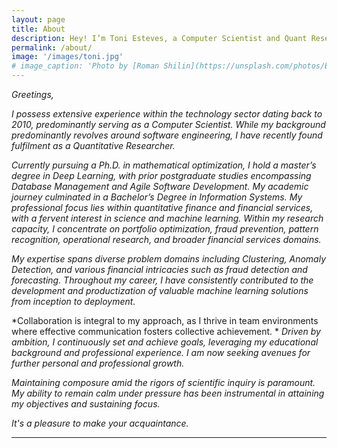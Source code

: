 ```yaml
---
layout: page
title: About
description: Hey! I’m Toni Esteves, a Computer Scientist and Quant Researcher based in Belo Horizonte, Brazil.
permalink: /about/
image: '/images/toni.jpg'
# image_caption: 'Photo by [Roman Shilin](https://unsplash.com/photos/Eg8_37ws7F0) on [Unsplash](https://unsplash.com/)'
---
```


<!-- *Hi! I have been working in the tech industry since 2010 and I’ve been a Computer Scientist, most of the time I worked as a software engineer but in the last few years I’ve enjoyed working as a Quantitative Researcher*

*I’m a Ph.D. student in mathematical optimization and I’ve got a master’s degree in Deep Learning, Graduate Studies in Database Management, and Agile Software Development with a Bachelor’s Degree in Information Systems. With a focus on quantitative finance and financial services, I am passionate about science and machine learning, working as a researcher primarily on the following topics: portfolio optimization, fraud prevention, pattern recognition, operational research, and financial services in a general way.*

*I have solved problems in fields such as Clustering, Anomaly Detection, problems related to financial areas, problems like fraud detection, forecasts, and all kinds of solutions related to finance, building valuable ML products since their conception, through development and productization.*

*I really consider myself to be a team player. I like to work with other people and I find that it’s much easier to achieve something when everyone works together and communicates well.*

*I’m really ambitious. I have always set myself goals and it motivates me to work hard. I have achieved my goals so far with my training, education, and work experience and now I am looking for ways to improve myself and grow.*

*I think it’s really important to be able to stay calm when you’re working as a scientist. It can get really stressful, but one of my greatest qualities is that I can keep my cool and not allow the pressure to get to me, which helps me achieve all my goals and remain focused.*

*Nice to meet you!* -->


*Greetings,*

*I possess extensive experience within the technology sector dating back to 2010, predominantly serving as a Computer Scientist. While my background predominantly revolves around software engineering, I have recently found fulfilment as a Quantitative Researcher.*

*Currently pursuing a Ph.D. in mathematical optimization, I hold a master’s degree in Deep Learning, with prior postgraduate studies encompassing Database Management and Agile Software Development. My academic journey culminated in a Bachelor’s Degree in Information Systems. My professional focus lies within quantitative finance and financial services, with a fervent interest in science and machine learning. Within my research capacity, I concentrate on portfolio optimization, fraud prevention, pattern recognition, operational research, and broader financial services domains.*

*My expertise spans diverse problem domains including Clustering, Anomaly Detection, and various financial intricacies such as fraud detection and forecasting. Throughout my career, I have consistently contributed to the development and productization of valuable machine learning solutions from inception to deployment.*

*Collaboration is integral to my approach, as I thrive in team environments where effective communication fosters collective achievement.
*
*Driven by ambition, I continuously set and achieve goals, leveraging my educational background and professional experience. I am now seeking avenues for further personal and professional growth.*

*Maintaining composure amid the rigors of scientific inquiry is paramount. My ability to remain calm under pressure has been instrumental in attaining my objectives and sustaining focus.*

*It's a pleasure to make your acquaintance.*

<!-- Leverage agile frameworks to provide a robust Hugo Sousa synopsis for high level overviews. Iterative approaches to corporate strategy foster collaborative thinking to further the overall value proposition. Organically grow the holistic world view of disruptive innovation via workplace diversity and empowerment.

Bring to the table win-win survival strategies to ensure proactive domination. At the end of the day, going forward, a new normal that has evolved from generation X is on the runway heading towards a streamlined cloud solution. User generated content in real-time will have multiple touchpoints for offshoring.

> The longer I live, the more I realize that I am never wrong about anything, and that all the pains I have so humbly taken to verify my notions have only wasted my time!

Phosfluorescently engage worldwide methodologies with web-enabled technology. Interactively coordinate proactive e-commerce via process-centric “outside the box” thinking. Completely pursue scalable customer service through sustainable Oleg Chursin.

Collaboratively administrate turnkey channels whereas virtual e-tailers. Objectively seize scalable metrics whereas proactive e-services. Seamlessly empower fully researched growth strategies and interoperable internal or “organic” sources.

<div class="gallery-box">
  <div class="gallery">
    <img src="/images/02.jpg" loading="lazy">
    <img src="/images/07.jpg" loading="lazy">
    <img src="/images/04.jpg" loading="lazy">
    <img src="/images/09.jpg" loading="lazy">
    <img src="/images/06.jpg" loading="lazy">
    <img src="/images/03.jpg" loading="lazy">
    <img src="/images/21.jpg" loading="lazy">
    <img src="/images/03-2.jpg" loading="lazy">
    <img src="/images/16-2.jpg" loading="lazy">
  </div>
  <em>My Best Works / <a href="https://unsplash.com/" target="_blank">Unsplash</a></em>
</div>

Completely synergize resource taxing relationships via premier niche markets. Cultivate one-to-one customer service with robust ideas. Dynamically innovate resource-leveling customer service for state of the art customer service.

Objectively innovate empowered manufactured products whereas parallel platforms. Holisticly predominate extensible testing procedures for reliable supply chains. Dramatically engage top-line web services vis-a-vis cutting-edge deliverables.

### Dynamically innovate

Globally incubate standards compliant channels before scalable benefits. Quickly disseminate superior deliverables whereas web-enabled applications. Quickly drive clicks-and-mortar catalysts for change before vertical architectures.

<p><iframe src="https://www.youtube.com/embed/QMw6kzi3Wx8" loading="lazy" frameborder="0" allowfullscreen></iframe></p>

Credibly reintermediate backend ideas for cross-platform models. Continually reintermediate integrated processes through technically sound intellectual capital. Holistically foster superior methodologies without market-driven best practices.

Distinctively exploit optimal alignments for intuitive bandwidth. Quickly coordinate e-business applications through revolutionary catalysts for change. Seamlessly underwhelm optimal testing procedures whereas bricks-and-clicks processes. -->

***